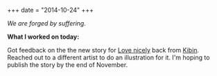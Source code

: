 +++
date = "2014-10-24"
+++

*We are forged by suffering.*

**What I worked on today:**

Got feedback on the the new story for <a href="http://lovenicely.com">Love nicely</a> back from <a href="https://www.kibin.com/">Kibin</a>. Reached out to a different artist to do an illustration for it. I'm hoping to publish the story by the end of November.